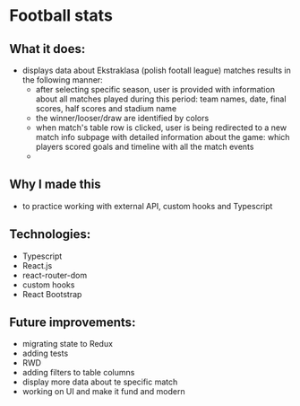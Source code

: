 # Football stats

## What it does:
* displays data about Ekstraklasa (polish footall league) matches results in the following manner:
    *  after selecting specific season, user is provided with information about all matches played during this period: team names, date, final scores, half          scores and stadium name
    *  the winner/looser/draw are identified by colors
    *  when match's table row is clicked, user is being redirected to a new match info subpage with detailed information about the game: which players            scored goals and timeline with all the match events
    * 

## Why I made this 
* to practice working with external API, custom hooks and Typescript

## Technologies:
* Typescript
* React.js
* react-router-dom
* custom hooks
* React Bootstrap

## Future improvements:
* migrating state to Redux
* adding tests
* RWD
* adding filters to table columns
* display more data about te specific match
* working on UI and make it fund and modern
